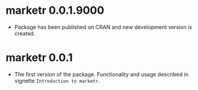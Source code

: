 # marketr 0.0.1.9000

* Package has been published on CRAN and new development version is created.

# marketr 0.0.1

* The first version of the package. Functionality and usage described in vignette `Introduction to marketr`.